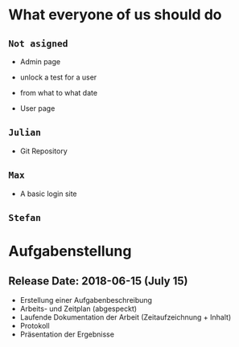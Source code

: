 #  What everyone of us should do

## ``` Not asigned ```
+ Admin page
+ unlock a test for a user
+ from what to what date

+ User page

## ``` Julian ```
+ Git Repository

## ```Max```
+ A basic login site

## ```Stefan```


# Aufgabenstellung 
## Release Date: 2018-06-15 (July 15)
+ Erstellung einer Aufgabenbeschreibung
+ Arbeits- und Zeitplan (abgespeckt)
+ Laufende Dokumentation der Arbeit (Zeitaufzeichnung + Inhalt) 
+ Protokoll
+ Präsentation der Ergebnisse

